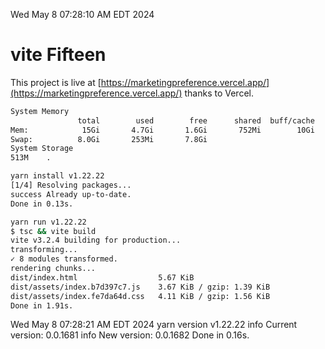 Wed May  8 07:28:10 AM EDT 2024

# vite Fifteen


This project is live at [https://marketingpreference.vercel.app/](https://marketingpreference.vercel.app/) thanks to Vercel.

```bash
System Memory
               total        used        free      shared  buff/cache   available
Mem:            15Gi       4.7Gi       1.6Gi       752Mi        10Gi        10Gi
Swap:          8.0Gi       253Mi       7.8Gi
System Storage
513M	.
```
```bash
yarn install v1.22.22
[1/4] Resolving packages...
success Already up-to-date.
Done in 0.13s.
```
```bash
yarn run v1.22.22
$ tsc && vite build
vite v3.2.4 building for production...
transforming...
✓ 8 modules transformed.
rendering chunks...
dist/index.html                  5.67 KiB
dist/assets/index.b7d397c7.js    3.67 KiB / gzip: 1.39 KiB
dist/assets/index.fe7da64d.css   4.11 KiB / gzip: 1.56 KiB
Done in 1.91s.
```
Wed May  8 07:28:21 AM EDT 2024
yarn version v1.22.22
info Current version: 0.0.1681
info New version: 0.0.1682
Done in 0.16s.
